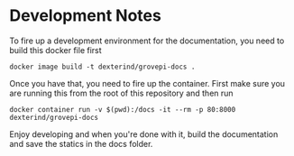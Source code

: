 # Development Notes

To fire up a development environment for the documentation, you need to build this docker file first
```
docker image build -t dexterind/grovepi-docs .
```

Once you have that, you need to fire up the container. First make sure you are running this from the root of this repository and then run
```
docker container run -v $(pwd):/docs -it --rm -p 80:8000 dexterind/grovepi-docs
```


Enjoy developing and when you're done with it, build the documentation and save the statics in the docs folder.
